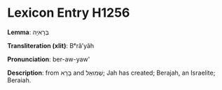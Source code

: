 # Lexicon Entry H1256

**Lemma**: בְּרָאיָה

**Transliteration (xlit)**: Bᵉrâʼyâh

**Pronunciation**: ber-aw-yaw'

**Description**:
from בָּרָא and שְׁמוּאֵל; Jah has created; Berajah, an Israelite; Beraiah.
